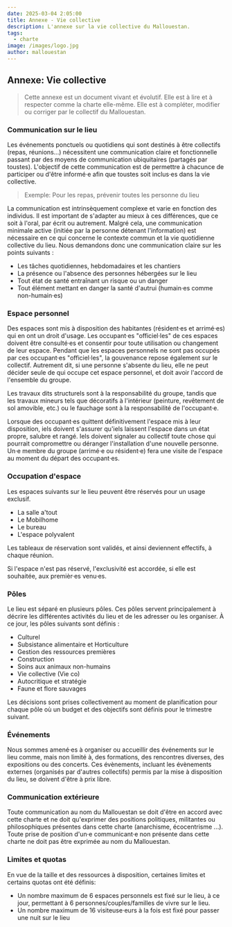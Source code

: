 ```yaml
---
date: 2025-03-04 2:05:00
title: Annexe - Vie collective
description: L'annexe sur la vie collective du Mallouestan. 
tags:
  - charte
image: /images/logo.jpg
author: mallouestan
---
```


## Annexe: Vie collective

> Cette annexe est un document vivant et évolutif. Elle est à lire et à respecter comme la charte elle-même. Elle est à compléter, modifier ou corriger par le collectif du Mallouestan.

### Communication sur le lieu

Les événements ponctuels ou quotidiens qui sont destinés à être collectifs (repas, réunions...) nécessitent une communication claire et fonctionnelle passant par des moyens de communication ubiquitaires (partagés par toustes). L'objectif de cette communication est de permettre à chacunce de participer ou d'être informé·e afin que toustes soit inclus·es dans la vie collective.

> Exemple: Pour les repas, prévenir toutes les personne du lieu

La communication est intrinsèquement complexe et varie en fonction des individus. Il est important de s'adapter au mieux à ces différences, que ce soit à l'oral, par écrit ou autrement. Malgré cela, une communication minimale active (initiée par la personne détenant l'information) est nécessaire en ce qui concerne le contexte commun et la vie quotidienne collective du lieu. Nous demandons donc une communication claire sur les points suivants :

- Les tâches quotidiennes, hebdomadaires et les chantiers
- La présence ou l'absence des personnes hébergées sur le lieu
- Tout état de santé entraînant un risque ou un danger
- Tout élément mettant en danger la santé d'autrui (humain·es comme non-humain·es)

### Espace personnel

Des espaces sont mis à disposition des habitantes (résident·es et arrimé·es) qui en ont un droit d'usage. Les occupant·es "officiel·les" de ces espaces doivent être consulté·es et consentir pour toute utilisation ou changement de leur espace. Pendant que les espaces personnels ne sont pas occupés par ces occupant·es "officiel·les", la gouvenance repose également sur le collectif. Autrement dit, si une personne s'absente du lieu, elle ne peut décider seule de qui occupe cet espace personnel, et doit avoir l'accord de l'ensemble du groupe.

Les travaux dits structurels sont à la responsabilité du groupe, tandis que les travaux mineurs tels que décoratifs à l'intérieur (peinture, revêtement de sol amovible, etc.) ou le fauchage sont à la responsabilité de l'occupant·e.

Lorsque des occupant·es quittent définitivement l'espace mis à leur disposition, iels doivent s'assurer qu'iels laissent l'espace dans un état propre, salubre et rangé. Iels doivent signaler au collectif toute chose qui pourrait compromettre ou déranger l'installation d'une nouvelle personne. Un·e membre du groupe (arrimé·e ou résident·e) fera une visite de l'espace au moment du départ des occupant·es. 

### Occupation d'espace 

Les espaces suivants sur le lieu peuvent être réservés pour un usage exclusif.

- La salle a'tout
- Le Mobilhome
- Le bureau
- L'espace polyvalent

Les tableaux de réservation sont validés, et ainsi deviennent effectifs, à chaque réunion. 

Si l'espace n'est pas réservé, l'exclusivité est accordée, si elle est souhaitée, aux premièr·es venu·es.

### Pôles

Le lieu est séparé en plusieurs pôles. Ces pôles servent principalement à décrire les différentes activités du lieu et de les adresser ou les organiser. À ce jour, les pôles suivants sont définis :

- Culturel
- Subsistance alimentaire et Horticulture
- Gestion des ressources premières
- Construction
- Soins aux animaux non-humains
- Vie collective (Vie co)
- Autocritique et stratégie
- Faune et flore sauvages

Les décisions sont prises collectivement au moment de planification pour chaque pôle où un budget et des objectifs sont définis pour le trimestre suivant.

### Événements

Nous sommes amené·es à organiser ou accueillir des événements sur le lieu comme, mais non limité à, des formations, des rencontres diverses, des expositions ou des concerts. Ces évènements, incluant les évènements externes (organisés par d'autres collectifs) permis par la mise à disposition du lieu, se doivent d'être à prix libre.   

### Communication extérieure

Toute communication au nom du Mallouestan se doit d'être en accord avec cette charte et ne doit qu'exprimer des positions politiques, militantes ou philosophiques présentes dans cette charte (anarchisme, écocentrisme ...). Toute prise de position d'un·e communicant·e non présente dans cette charte ne doit pas être exprimée au nom du Mallouestan.

### Limites et quotas

En vue de la taille et des ressources à disposition, certaines limites et certains quotas ont été définis:

- Un nombre maximum de 6 espaces personnels est fixé sur le lieu, à ce jour, permettant à 6 personnes/couples/familles de vivre sur le lieu.
- Un nombre maximum de 16 visiteuse·eurs à la fois est fixé pour passer une nuit sur le lieu
